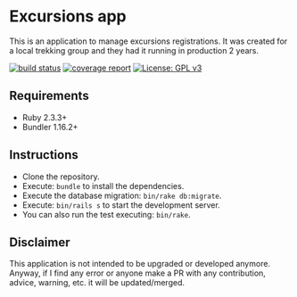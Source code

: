 # Excursions app
This is an application to manage excursions registrations. It was created for a local trekking group and they had it running in production 2 years.

[![build status](https://gitlab.com/febouge/excursions-app/badges/master/build.svg)](https://gitlab.com/febouge/excursions-app/commits/master) [![coverage report](https://gitlab.com/febouge/excursions-app/badges/master/coverage.svg)](https://gitlab.com/febouge/excursions-app/commits/master) [![License: GPL v3](https://img.shields.io/badge/License-GPL%20v3-blue.svg)](http://www.gnu.org/licenses/gpl-3.0)



## Requirements
- Ruby 2.3.3+
- Bundler 1.16.2+

## Instructions
- Clone the repository.
- Execute: `bundle` to install the dependencies.
- Execute the database migration: `bin/rake db:migrate`.
- Execute: `bin/rails s` to start the development server.
- You can also run the test executing: `bin/rake`.

## Disclaimer
This application is not intended to be upgraded or developed anymore. Anyway, if I find any error or anyone make a PR with any contribution, advice, warning, etc. it will be updated/merged.

